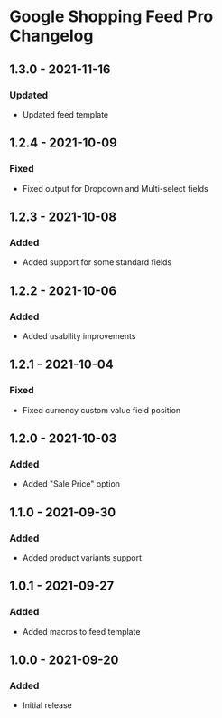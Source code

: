 # Google Shopping Feed Pro Changelog

## 1.3.0 - 2021-11-16
### Updated
- Updated feed template

## 1.2.4 - 2021-10-09
### Fixed
- Fixed output for Dropdown and Multi-select fields

## 1.2.3 - 2021-10-08
### Added
- Added support for some standard fields

## 1.2.2 - 2021-10-06
### Added
- Added usability improvements

## 1.2.1 - 2021-10-04
### Fixed
- Fixed currency custom value field position

## 1.2.0 - 2021-10-03
### Added
- Added "Sale Price" option

## 1.1.0 - 2021-09-30
### Added
- Added product variants support

## 1.0.1 - 2021-09-27
### Added
- Added macros to feed template

## 1.0.0 - 2021-09-20
### Added
- Initial release

